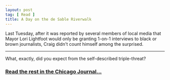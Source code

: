 ```yaml
---
layout: post
tag: [ Read ]
title: A Day on the de Sable Riverwalk
---
```


Last Tuesday, after it was reported by several members of local media that Mayor Lori Lightfoot would only be granting 1-on-1 interviews to black or brown journalists, Craig didn't count himself among the surprised.

---

What, exactly, did you expect from the self-described triple-threat?

<h3><a href="https://www.chicagojournal.com/opinion-lori-lightfoot-jumps-the-shark/">Read the rest in the Chicago Journal...</a></h3>

<br/>
